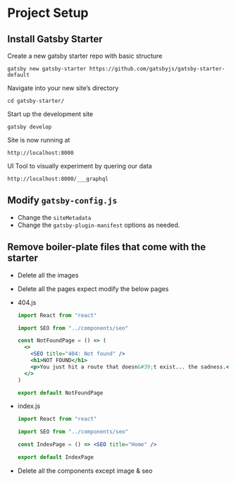# Project Setup

## Install Gatsby Starter

Create a new gatsby starter repo with basic structure

```shell
gatsby new gatsby-starter https://github.com/gatsbyjs/gatsby-starter-default
```

Navigate into your new site’s directory

```shell
cd gatsby-starter/
```

Start up the development site

```shell
gatsby develop
```

Site is now running at

```shell
http://localhost:8000
```

UI Tool to visually experiment by quering our data

```shell
http://localhost:8000/___graphql
```

## Modify `gatsby-config.js`

- Change the `siteMetadata`
- Change the `gatsby-plugin-manifest` options as needed.

## Remove boiler-plate files that come with the starter

- Delete all the images
- Delete all the pages expect modify the below pages
- 404.js

  ```jsx
  import React from "react"

  import SEO from "../components/seo"

  const NotFoundPage = () => (
    <>
      <SEO title="404: Not found" />
      <h1>NOT FOUND</h1>
      <p>You just hit a route that doesn&#39;t exist... the sadness.</p>
    </>
  )

  export default NotFoundPage
  ```
- index.js

  ```jsx
  import React from "react"

  import SEO from "../components/seo"

  const IndexPage = () => <SEO title="Home" />

  export default IndexPage
  ```
- Delete all the components except image & seo
